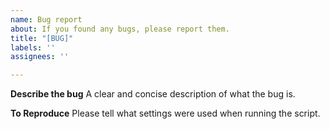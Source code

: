 ```yaml
---
name: Bug report
about: If you found any bugs, please report them.
title: "[BUG]"
labels: ''
assignees: ''

---
```


**Describe the bug**
A clear and concise description of what the bug is.

**To Reproduce**
Please tell what settings were used when running the script.
